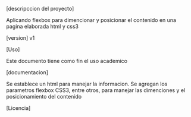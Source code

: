 

[descripccion del proyecto]

Aplicando flexbox para dimencionar y posicionar el contenido en una pagina elaborada html y css3 

[version]
    v1

[Uso]

Este documento tiene como fin el uso academico

[documentacion]

Se establece un html para manejar la informacion.
Se agregan los parametros flexbox CSS3, entre otros, para manejar las dimenciones y el posicionamiento del contenido 

[Licencia]


